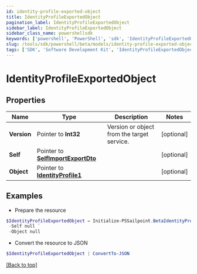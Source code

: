 ```yaml
---
id: identity-profile-exported-object
title: IdentityProfileExportedObject
pagination_label: IdentityProfileExportedObject
sidebar_label: IdentityProfileExportedObject
sidebar_class_name: powershellsdk
keywords: ['powershell', 'PowerShell', 'sdk', 'IdentityProfileExportedObject'] 
slug: /tools/sdk/powershell/beta/models/identity-profile-exported-object
tags: ['SDK', 'Software Development Kit', 'IdentityProfileExportedObject']
---
```



# IdentityProfileExportedObject

## Properties

Name | Type | Description | Notes
------------ | ------------- | ------------- | -------------
**Version** |  Pointer to **Int32** | Version or object from the target service. | [optional] 
**Self** |  Pointer to [**SelfImportExportDto**](self-import-export-dto) |  | [optional] 
**Object** |  Pointer to [**IdentityProfile1**](identity-profile1) |  | [optional] 

## Examples

- Prepare the resource
```powershell
$IdentityProfileExportedObject = Initialize-PSSailpoint.BetaIdentityProfileExportedObject  -Version 1 `
 -Self null `
 -Object null
```

- Convert the resource to JSON
```powershell
$IdentityProfileExportedObject | ConvertTo-JSON
```


[[Back to top]](#) 

